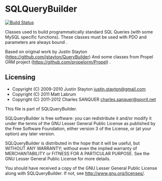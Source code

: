 SQLQueryBuilder
===============

[![Build Status](https://secure.travis-ci.org/csanquer/QueryBuilder.png?branch=php5.2)](http://travis-ci.org/csanquer/QueryBuilder)

Classes used to build programmatically standard SQL Queries (with some MySQL
specific functions). These classes must be used with PDO and parameters are always
bound .

Based on original work by Justin Stayton (https://github.com/jstayton/QueryBuilder)
And some classes from Propel ORM project (https://github.com/propelorm/Propel) .

Licensing
---------

* Copyright (C) 2009-2010 Justin Stayton <justin.stayton@gmail.com>
* Copyright (C) 2011 Matt Labrum
* Copyright (C) 2011-2012 Charles SANQUER <charles.sanquer@spyrit.net>

This file is part of SQLQueryBuilder.

SQLQueryBuilder is free software: you can redistribute it and/or modify
it under the terms of the GNU Lesser General Public License as published by
the Free Software Foundation, either version 3 of the License, or
(at your option) any later version.

SQLQueryBuilder is distributed in the hope that it will be useful,
but WITHOUT ANY WARRANTY; without even the implied warranty of
MERCHANTABILITY or FITNESS FOR A PARTICULAR PURPOSE.  See the
GNU Lesser General Public License for more details.

You should have received a copy of the GNU Lesser General Public License
along with SQLQueryBuilder.  If not, see <http://www.gnu.org/licenses/>.
